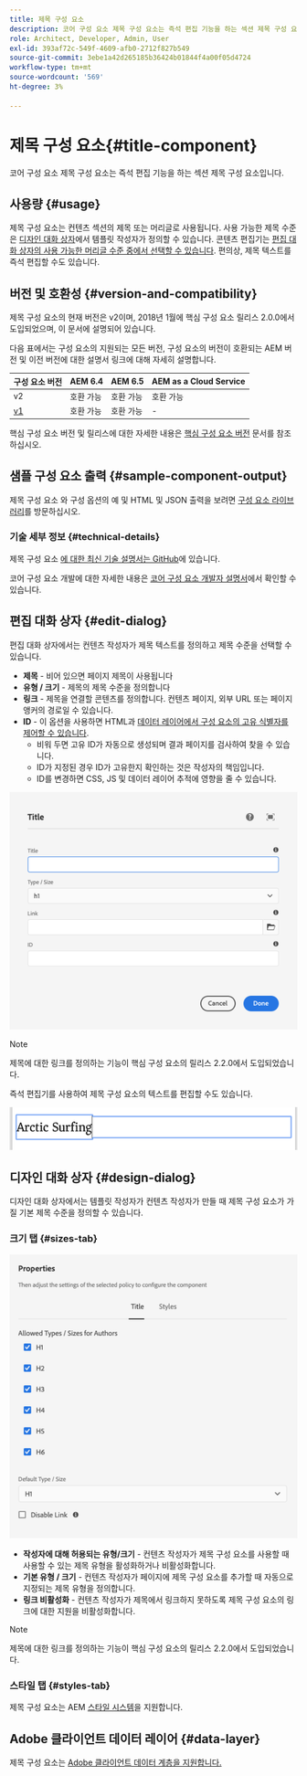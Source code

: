 ```yaml
---
title: 제목 구성 요소
description: 코어 구성 요소 제목 구성 요소는 즉석 편집 기능을 하는 섹션 제목 구성 요소입니다.
role: Architect, Developer, Admin, User
exl-id: 393af72c-549f-4609-afb0-2712f827b549
source-git-commit: 3ebe1a42d265185b36424b01844f4a00f05d4724
workflow-type: tm+mt
source-wordcount: '569'
ht-degree: 3%

---
```


# 제목 구성 요소{#title-component}

코어 구성 요소 제목 구성 요소는 즉석 편집 기능을 하는 섹션 제목 구성 요소입니다.

## 사용량 {#usage}

제목 구성 요소는 컨텐츠 섹션의 제목 또는 머리글로 사용됩니다. 사용 가능한 제목 수준은 [디자인 대화 상자](#design-dialog)에서 템플릿 작성자가 정의할 수 있습니다. 콘텐츠 편집기는 [편집 대화 상자의 사용 가능한 머리글 수준 중에서 선택할 수 있습니다](#edit-dialog). 편의상, 제목 텍스트를 즉석 편집할 수도 있습니다.

## 버전 및 호환성 {#version-and-compatibility}

제목 구성 요소의 현재 버전은 v2이며, 2018년 1월에 핵심 구성 요소 릴리스 2.0.0에서 도입되었으며, 이 문서에 설명되어 있습니다.

다음 표에서는 구성 요소의 지원되는 모든 버전, 구성 요소의 버전이 호환되는 AEM 버전 및 이전 버전에 대한 설명서 링크에 대해 자세히 설명합니다.

| 구성 요소 버전 | AEM 6.4 | AEM 6.5 | AEM as a Cloud Service |
|---|---|---|---|
| v2 | 호환 가능 | 호환 가능 | 호환 가능 |
| [v1](v1/title-v1.md) | 호환 가능 | 호환 가능 | - |

핵심 구성 요소 버전 및 릴리스에 대한 자세한 내용은 [핵심 구성 요소 버전](/help/versions.md) 문서를 참조하십시오.

## 샘플 구성 요소 출력 {#sample-component-output}

제목 구성 요소 와 구성 옵션의 예 및 HTML 및 JSON 출력을 보려면 [구성 요소 라이브러리](https://adobe.com/go/aem_cmp_library_title)를 방문하십시오.

### 기술 세부 정보 {#technical-details}

제목 구성 요소 [에 대한 최신 기술 설명서는 GitHub](https://adobe.com/go/aem_cmp_tech_title_v2)에 있습니다.

코어 구성 요소 개발에 대한 자세한 내용은 [코어 구성 요소 개발자 설명서](/help/developing/overview.md)에서 확인할 수 있습니다.

## 편집 대화 상자 {#edit-dialog}

편집 대화 상자에서는 컨텐츠 작성자가 제목 텍스트를 정의하고 제목 수준을 선택할 수 있습니다.

* **제목**  - 비어 있으면 페이지 제목이 사용됩니다
* **유형 / 크기**  - 제목의 제목 수준을 정의합니다
* **링크**  - 제목을 연결할 콘텐츠를 정의합니다. 컨텐츠 페이지, 외부 URL 또는 페이지 앵커의 경로일 수 있습니다.
* **ID**  - 이 옵션을 사용하면 HTML과  [데이터 레이어에서 구성 요소의 고유 식별자를 제어할 수 있습니다](/help/developing/data-layer/overview.md).
   * 비워 두면 고유 ID가 자동으로 생성되며 결과 페이지를 검사하여 찾을 수 있습니다.
   * ID가 지정된 경우 ID가 고유한지 확인하는 것은 작성자의 책임입니다.
   * ID를 변경하면 CSS, JS 및 데이터 레이어 추적에 영향을 줄 수 있습니다.

![제목 구성 요소의 편집 대화 상자](/help/assets/title-edit.png)

>[!NOTE]
>
>제목에 대한 링크를 정의하는 기능이 핵심 구성 요소의 릴리스 2.2.0에서 도입되었습니다.

즉석 편집기를 사용하여 제목 구성 요소의 텍스트를 편집할 수도 있습니다.

![제목 구성 요소의 즉석 편집](/help/assets/title-edit-inline.png)

## 디자인 대화 상자 {#design-dialog}

디자인 대화 상자에서는 템플릿 작성자가 컨텐츠 작성자가 만들 때 제목 구성 요소가 가질 기본 제목 수준을 정의할 수 있습니다.

### 크기 탭 {#sizes-tab}

![제목 구성 요소의 디자인 대화 상자](/help/assets/title-design.png)

* **작성자에 대해 허용되는 유형/크기**  - 컨텐츠 작성자가 제목 구성 요소를 사용할 때 사용할 수 있는 제목 유형을 활성화하거나 비활성화합니다.
* **기본 유형 / 크기** - 컨텐츠 작성자가 페이지에 제목 구성 요소를 추가할 때 자동으로 지정되는 제목 유형을 정의합니다.
* **링크 비활성화** - 컨텐츠 작성자가 제목에서 링크하지 못하도록 제목 구성 요소의 링크에 대한 지원을 비활성화합니다.

>[!NOTE]
>
>제목에 대한 링크를 정의하는 기능이 핵심 구성 요소의 릴리스 2.2.0에서 도입되었습니다.

### 스타일 탭 {#styles-tab}

제목 구성 요소는 AEM [스타일 시스템](/help/get-started/authoring.md#component-styling)을 지원합니다.

## Adobe 클라이언트 데이터 레이어 {#data-layer}

제목 구성 요소는 [Adobe 클라이언트 데이터 계층을 지원합니다.](/help/developing/data-layer/overview.md)
